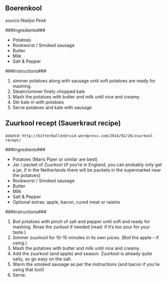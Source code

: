 
Boerenkool
----------------------------------
*source:Nadya Peek* 

###Ingredients###
- Potatoes
- Rookworst / Smoked sausage
- Butter
- Milk
- Salt & Pepper

###Instructions###
1. simmer potatoes along with sausage until soft potatoes are ready for mashing. 
2. Steam/simmer finely chopped kale
3. Mash the potatoes with butter and milk until nice and creamy.
4. Stir kale in with potatoes
5. Serve potatoes and kale with sausage


Zuurkool recept (Sauerkraut recipe)
----------------------------------
*source:* `http://bitterballenbruid.wordpress.com/2014/02/26/zuurkool-recept/`

###Ingredients###
- Potatoes (Maris Piper or similar are best)
- Jar / packet of Zuurkool (if you’re in England, you can probably only get a jar, if in the Netherlands there will be packets in the supermarket near the potatoes)
- Rookworst / Smoked sausage
- Butter
- Milk
- Salt & Pepper
- Optional extras: apple, bacon, cured meat or raisins

###Instructions###
1. Boil potatoes with pinch of salt and pepper until soft and ready for mashing. Rinse the zurkool if needed (read: if it’s too sour for your taste.)
2. Simmer zuurkool for 10-15 minutes in its own juices. (Boil the apple – if using.)
3. Mash the potatoes with butter and milk until nice and creamy.
4. Add the zuurkool (and apple) and season. Zuurkool is already quite salty, so go easy on the salt.
5. Warm the smoked sausage as per the instructions (and bacon if you’re using that too!)
6. Serve.


